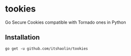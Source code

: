 # tookies
Go Secure Cookies compatible with Tornado ones in Python

## Installation
~~~
go get -u github.com/itshaolin/tookies
~~~

